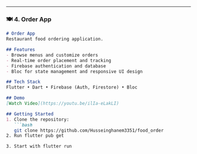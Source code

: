
---

### 🍽️ 4. Order App
```markdown
# Order App
Restaurant food ordering application.

## Features
- Browse menus and customize orders
- Real-time order placement and tracking
- Firebase authentication and database
- Bloc for state management and responsive UI design

## Tech Stack
Flutter • Dart • Firebase (Auth, Firestore) • Bloc

## Demo
[Watch Video](https://youtu.be/ilIa-eLakLI)

## Getting Started
1. Clone the repository:
   ```bash
   git clone https://github.com/Husseinghanem3351/food_order
2. Run flutter pub get

3. Start with flutter run
